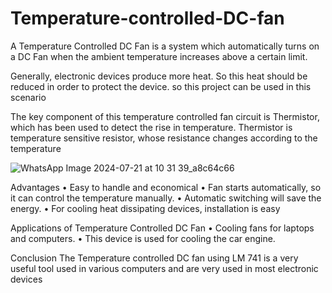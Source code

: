 # Temperature-controlled-DC-fan
A Temperature Controlled DC Fan is a system which automatically turns on a DC Fan when the ambient temperature increases above a certain limit.

Generally,
electronic devices produce more heat. So this heat should be
reduced in order to protect the device.
so this project can be used in this scenario

The key component of this temperature
controlled fan circuit is Thermistor, which has been used to
detect the rise in temperature. Thermistor is temperature
sensitive resistor, whose resistance changes according to the
temperature

![WhatsApp Image 2024-07-21 at 10 31 39_a8c64c66](https://github.com/user-attachments/assets/fe83b4e9-da71-4052-b7c2-141e0cd8f6cc)

Advantages
• Easy to handle and economical
• Fan starts automatically, so it can control the temperature manually.
• Automatic switching will save the energy.
• For cooling heat dissipating devices, installation is easy

Applications of Temperature Controlled DC Fan
• Cooling fans for laptops and computers.
• This device is used for cooling the car engine. 

Conclusion
 The Temperature controlled DC fan using LM 741 is a very
useful tool used in various computers and are very used in most electronic devices

